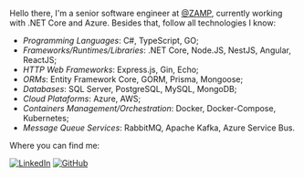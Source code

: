 Hello there, I'm a senior software engineer at [@ZAMP](https://zamp.com.br/), currently working with .NET Core and Azure. Besides that, follow all technologies I know:
- *Programming Languages*: C#, TypeScript, GO;
- *Frameworks/Runtimes/Libraries*: .NET Core, Node.JS, NestJS, Angular, ReactJS;
- *HTTP Web Frameworks*: Express.js, Gin, Echo;
- *ORMs*: Entity Framework Core, GORM, Prisma, Mongoose;
- *Databases*: SQL Server, PostgreSQL, MySQL, MongoDB;
- *Cloud Plataforms*: Azure, AWS;
- *Containers Management/Orchestration*: Docker, Docker-Compose, Kubernetes;
- *Message Queue Services*: RabbitMQ, Apache Kafka, Azure Service Bus.

Where you can find me:

[![LinkedIn](https://img.shields.io/badge/linkedin-%230077B5.svg?style=for-the-badge&logo=linkedin&logoColor=white)](https://www.linkedin.com/in/pedrooctaviocruvinel/) [![GitHub](https://img.shields.io/badge/github-%23121011.svg?style=for-the-badge&logo=github&logoColor=white)](https://github.com/pedrooctaviocruvinel)
